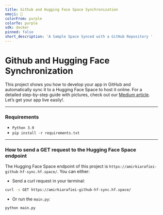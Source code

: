 ```yaml
---
title: Github and Hugging Face Space Synchronization
emoji: 🔁
colorFrom: purple
colorTo: purple
sdk: docker
pinned: false
short_description: 'A Sample Space Synced with a GitHub Repository '
---
```


# Github and Hugging Face Synchronization
This project shows you how to develop your app in GitHub and automatically sync it to a Hugging Face Space to host it online. For a detailed step-by-step guide with pictures, check out our [Medium article](something). Let’s get your app live easily!. 

---

### Requirements

- `Python 3.9`
- `pip install -r requirements.txt`

---

### How to send a GET request to the Hugging Face Space endpoint

The Hugging Face Space endpoint of this project is `https://amirkiarafiei-github-hf-sync.hf.space/`.
You can either:
- Send a curl request in your terminal:

```bash
curl -s GET https://amirkiarafiei-github-hf-sync.hf.space/
```

- Or run the `main.py`:

```bash
python main.py
```

